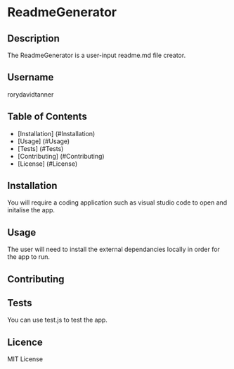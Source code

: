 # ReadmeGenerator

## Description
The ReadmeGenerator is a user-input readme.md file creator.

## Username 
rorydavidtanner

## Table of Contents

* [Installation] (#Installation)
* [Usage] (#Usage)
* [Tests] (#Tests)
* [Contributing] (#Contributing)
* [License] (#License)

## Installation
You will require a coding application such as visual studio code to open and initalise the app.

## Usage
The user will need to install the external dependancies locally in order for the app to run.

## Contributing


## Tests
You can use test.js to test the app.

## Licence
MIT License

    
    